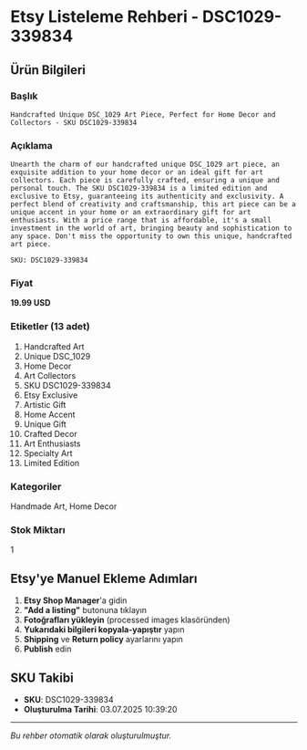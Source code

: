 # Etsy Listeleme Rehberi - DSC1029-339834

## Ürün Bilgileri

### Başlık
```
Handcrafted Unique DSC_1029 Art Piece, Perfect for Home Decor and Collectors - SKU DSC1029-339834
```

### Açıklama
```
Unearth the charm of our handcrafted unique DSC_1029 art piece, an exquisite addition to your home decor or an ideal gift for art collectors. Each piece is carefully crafted, ensuring a unique and personal touch. The SKU DSC1029-339834 is a limited edition and exclusive to Etsy, guaranteeing its authenticity and exclusivity. A perfect blend of creativity and craftsmanship, this art piece can be a unique accent in your home or an extraordinary gift for art enthusiasts. With a price range that is affordable, it's a small investment in the world of art, bringing beauty and sophistication to any space. Don't miss the opportunity to own this unique, handcrafted art piece.

SKU: DSC1029-339834
```

### Fiyat
**19.99 USD**

### Etiketler (13 adet)
1. Handcrafted Art
2. Unique DSC_1029
3. Home Decor
4. Art Collectors
5. SKU DSC1029-339834
6. Etsy Exclusive
7. Artistic Gift
8. Home Accent
9. Unique Gift
10. Crafted Decor
11. Art Enthusiasts
12. Specialty Art
13. Limited Edition

### Kategoriler
Handmade Art, Home Decor

### Stok Miktarı
1

## Etsy'ye Manuel Ekleme Adımları

1. **Etsy Shop Manager**'a gidin
2. **"Add a listing"** butonuna tıklayın
3. **Fotoğrafları yükleyin** (processed images klasöründen)
4. **Yukarıdaki bilgileri kopyala-yapıştır** yapın
5. **Shipping** ve **Return policy** ayarlarını yapın
6. **Publish** edin

## SKU Takibi
- **SKU**: DSC1029-339834
- **Oluşturulma Tarihi**: 03.07.2025 10:39:20

---
*Bu rehber otomatik olarak oluşturulmuştur.*
